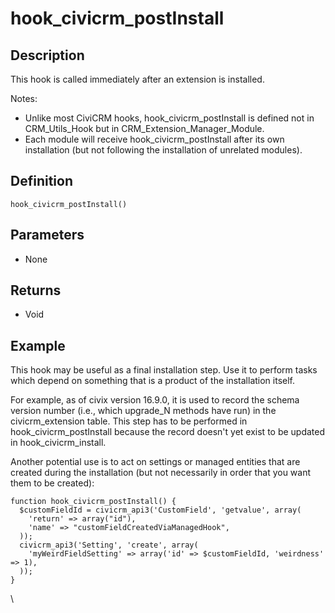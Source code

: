 # hook_civicrm_postInstall

## Description

This hook is called immediately after an extension is installed.

Notes:

-   Unlike most CiviCRM hooks, hook_civicrm_postInstall is defined not
    in CRM_Utils_Hook but in CRM_Extension_Manager_Module.
-   Each module will receive hook_civicrm_postInstall after its own
    installation (but not following the installation of unrelated
    modules).

## Definition

    hook_civicrm_postInstall()

## Parameters

-   None

## Returns

-   Void

## Example

This hook may be useful as a final installation step. Use it to perform
tasks which depend on something that is a product of the installation
itself.

For example, as of civix version 16.9.0, it is used to record the schema
version number (i.e., which upgrade_N methods have run) in the
civicrm_extension table. This step has to be performed in
hook_civicrm_postInstall because the record doesn't yet exist to be
updated in hook_civicrm_install.

Another potential use is to act on settings or managed entities that are
created during the installation (but not necessarily in order that you
want them to be created):

    function hook_civicrm_postInstall() {
      $customFieldId = civicrm_api3('CustomField', 'getvalue', array(
        'return' => array("id"),
        'name' => "customFieldCreatedViaManagedHook",
      ));
      civicrm_api3('Setting', 'create', array(
        'myWeirdFieldSetting' => array('id' => $customFieldId, 'weirdness' => 1),
      ));
    }






\